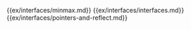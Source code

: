 {{ex/interfaces/minmax.md}}
{{ex/interfaces/interfaces.md}}
{{ex/interfaces/pointers-and-reflect.md}}
